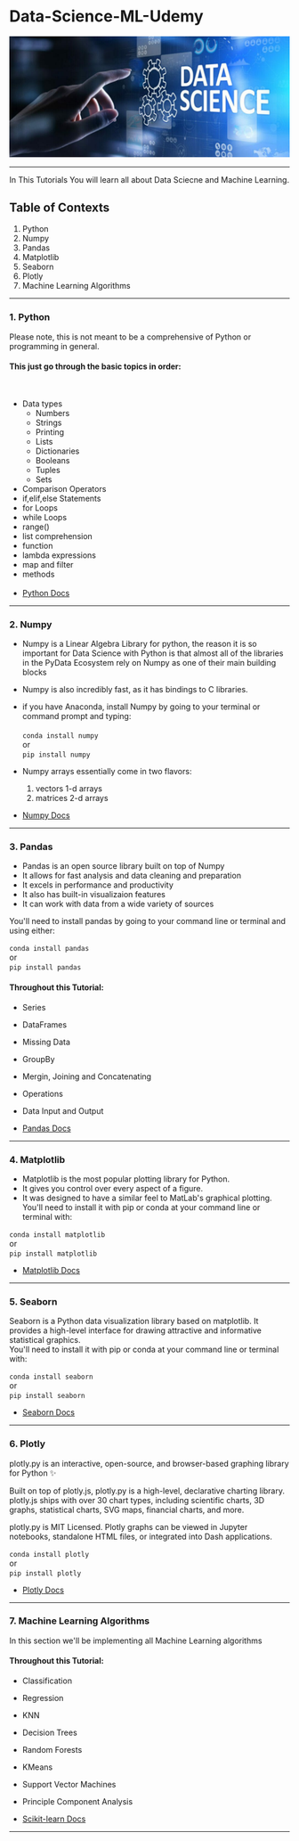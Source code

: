 # Data-Science-ML-Udemy

<img src="/imgs/Data Science.jpeg" alt="DS" title="Data Science">

---
In This Tutorials You will learn all about Data Sciecne and Machine Learning.

## Table of Contexts

1. Python
2. Numpy
3. Pandas
4. Matplotlib
5. Seaborn
6. Plotly
7. Machine Learning Algorithms
---
### 1. Python
Please note, this is not meant to be a comprehensive of Python or programming in general.<br>
<h4>This just go through the basic topics in order:</h4><br>

- Data types
    - Numbers
    - Strings
    - Printing 
    - Lists
    - Dictionaries
    - Booleans
    - Tuples
    - Sets
- Comparison Operators
- if,elif,else Statements
- for Loops
- while Loops
- range()
- list comprehension
- function
- lambda expressions
- map and filter
- methods<br><br>
- [Python Docs](https://www.python.org/)
---
### 2. Numpy
- Numpy is a Linear Algebra Library for python, the reason it is so important
for Data Science with Python is that almost all of the libraries in the PyData
Ecosystem rely on Numpy as one of their main building blocks
- Numpy is also incredibly fast, as it has bindings to C libraries.
- if you have Anaconda, install Numpy by going to your terminal
or command prompt and typing:<br><br>
    ```conda install numpy```<br>
    or<br>
    ```pip install numpy```
    
- Numpy arrays essentially come in two flavors:
    1. vectors 1-d arrays
    2. matrices 2-d arrays
    
- [Numpy Docs](https://numpy.org/)

---
### 3. Pandas
- Pandas is an open source library built on top of Numpy
- It allows for fast analysis and data cleaning and preparation
- It excels in performance and productivity
- It also has built-in visualizaion features
- It can work with data from a wide variety of sources<br>

You'll need to install pandas by going to your command line
or terminal and using either:<br>

```conda install pandas```<br>
or<br>
```pip install pandas```

<h4> Throughout this Tutorial: </h4>

- Series
- DataFrames
- Missing Data
- GroupBy
- Mergin, Joining and Concatenating
- Operations
- Data Input and Output

- [Pandas Docs](https://pandas.pydata.org/)

---
### 4. Matplotlib
- Matplotlib is the most popular plotting library for Python.
- It gives you control over every aspect of a figure.
- It was designed to have a similar feel to MatLab's graphical plotting.
You'll need to install it with pip or conda at your command line or terminal with:

```conda install matplotlib```<br>
or<br>
```pip install matplotlib```
<br>
- [Matplotlib Docs](https://matplotlib.org/)

---
### 5. Seaborn
Seaborn is a Python data visualization library based on matplotlib. It provides a high-level interface for drawing attractive and informative statistical graphics.<br>
You'll need to install it with pip or conda at your command line or terminal with:

```conda install seaborn```<br>
or<br>
```pip install seaborn```
<br>
- [Seaborn Docs](https://seaborn.pydata.org/)
---
### 6. Plotly
plotly.py is an interactive, open-source, and browser-based graphing library for Python :sparkles:

Built on top of plotly.js, plotly.py is a high-level, declarative charting library. plotly.js ships with over 30 chart types, including scientific charts, 3D graphs, statistical charts, SVG maps, financial charts, and more.

plotly.py is MIT Licensed. Plotly graphs can be viewed in Jupyter notebooks, standalone HTML files, or integrated into Dash applications.<br>

```conda install plotly```<br>
or<br>
```pip install plotly```
<br>
- [Plotly Docs](https://pypi.org/project/plotly/)

---
### 7. Machine Learning Algorithms
In this section we'll be implementing all Machine Learning algorithms

<h4> Throughout this Tutorial: </h4>

- Classification
- Regression
- KNN
- Decision Trees
- Random Forests
- KMeans
- Support Vector Machines
- Principle Component Analysis

- [Scikit-learn Docs](https://scikit-learn.org/stable/)
---
